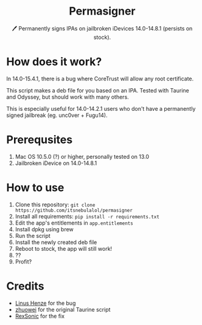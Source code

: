 <h1 align="center">Permasigner</h1>
<p align="center">🖊 Permanently signs IPAs on jailbroken iDevices 14.0-14.8.1 (persists on stock).</p>

# How does it work?
In 14.0-15.4.1, there is a bug where CoreTrust will allow any root certificate. 

This script makes a deb file for you based on an IPA. Tested with Taurine and Odyssey, but should work with many others.

This is especially useful for 14.0-14.2.1 users who don't have a permanently signed jailbreak (eg. unc0ver + Fugu14).

# Prerequsites
1. Mac OS 10.5.0 (?) or higher, personally tested on 13.0
2. Jailbroken iDevice on 14.0-14.8.1

# How to use
1. Clone this repository: `git clone https://github.com/itsnebulalol/permasigner`
2. Install all requirements: `pip install -r requirements.txt`
3. Edit the app's entitlements in `app.entitlements`
4. Install dpkg using brew
5. Run the script
6. Install the newly created deb file
7. Reboot to stock, the app will still work!
8. ??
9. Profit?

# Credits
- [Linus Henze](https://github.com/LinusHenze) for the bug
- [zhuowei](https://github.com/zhuowei) for the original Taurine script
- [RexSonic](https://github.com/RexSonic) for the fix